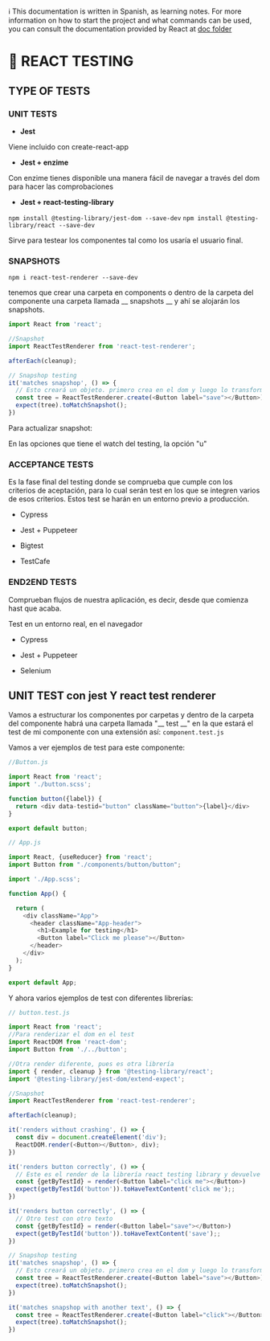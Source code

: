 ℹ️ This documentation is written in Spanish, as learning notes. For more information on how to start the project and what commands can be used, you can consult the documentation provided by React at [doc folder](/doc)

# 📝 REACT TESTING

## TYPE OF TESTS

### UNIT TESTS

* **Jest**

Viene incluido con create-react-app

* **Jest + enzime**

Con enzime tienes disponible una manera fácil de navegar a través del dom para hacer las comprobaciones

* **Jest + react-testing-library**

```npm install @testing-library/jest-dom --save-dev```
```npm install @testing-library/react --save-dev```

Sirve para testear los componentes tal como los usaría el usuario final.

### SNAPSHOTS

```npm i react-test-renderer --save-dev```

tenemos que crear una carpeta en components o dentro de la carpeta del componente una carpeta llamada __ snapshots __ y ahí se alojarán los snapshots.

```js
import React from 'react';

//Snapshot
import ReactTestRenderer from 'react-test-renderer';

afterEach(cleanup);

// Snapshop testing
it('matches snapshop', () => {
  // Esto creará un objeto. primero crea en el dom y luego lo transformamos a JSON
  const tree = ReactTestRenderer.create(<Button label="save"></Button>).toJSON();
  expect(tree).toMatchSnapshot();
})
```

Para actualizar snapshot:

En las opciones que tiene el watch del testing, la opción "u"

### ACCEPTANCE TESTS

Es la fase final del testing donde se comprueba que cumple con los criterios de aceptación, para lo cual serán test en los que se integren varios de esos criterios. Estos test se harán en un entorno previo a producción.

* Cypress

* Jest + Puppeteer

* Bigtest

* TestCafe

### END2END TESTS

Comprueban flujos de nuestra aplicación, es decir, desde que comienza hast que acaba.

Test en un entorno real, en el navegador

* Cypress

* Jest + Puppeteer

* Selenium

## UNIT TEST con jest Y react test renderer

Vamos a estructurar los componentes por carpetas y dentro de la carpeta del componente habrá una carpeta llamada "__ test __" en la que estará el test de mi componente con una extensión así: ```component.test.js```

Vamos a ver ejemplos de test para este componente:

```js
//Button.js

import React from 'react';
import './button.scss';

function button({label}) {
  return <div data-testid="button" className="button">{label}</div>
}

export default button;
```

```js
// App.js

import React, {useReducer} from 'react';
import Button from "./components/button/button";

import './App.scss';

function App() {

  return (
    <div className="App">
      <header className="App-header">
        <h1>Example for testing</h1>
        <Button label="Click me please"></Button>
      </header>
    </div>
  );
}

export default App;
```

Y ahora varios ejemplos de test con diferentes librerías:

```js
// button.test.js

import React from 'react';
//Para renderizar el dom en el test
import ReactDOM from 'react-dom';
import Button from './../button';

//Otra render diferente, pues es otra librería
import { render, cleanup } from '@testing-library/react';
import '@testing-library/jest-dom/extend-expect';

//Snapshot
import ReactTestRenderer from 'react-test-renderer';

afterEach(cleanup);

it('renders without crashing', () => {
  const div = document.createElement('div');
  ReactDOM.render(<Button></Button>, div);
})

it('renders button correctly', () => {
  // Este es el render de la librería react testing library y devuelve varias cosas, una es el método getByTestId
  const {getByTestId} = render(<Button label="click me"></Button>)
  expect(getByTestId('button')).toHaveTextContent('click me');;
})

it('renders button correctly', () => {
  // Otro test con otro texto
  const {getByTestId} = render(<Button label="save"></Button>)
  expect(getByTestId('button')).toHaveTextContent('save');;
})

// Snapshop testing
it('matches snapshop', () => {
  // Esto creará un objeto. primero crea en el dom y luego lo transformamos a JSON
  const tree = ReactTestRenderer.create(<Button label="save"></Button>).toJSON();
  expect(tree).toMatchSnapshot();
})

it('matches snapshop with another text', () => {
  const tree = ReactTestRenderer.create(<Button label="click"></Button>).toJSON();
  expect(tree).toMatchSnapshot();
})
```